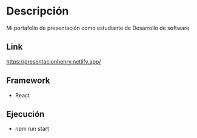 # Descripción

Mi portafolio de presentación como estudiante de Desarrollo de software.

## Link

https://presentacionhenry.netlify.app/

## Framework

- React

## Ejecución 

- npm run start




